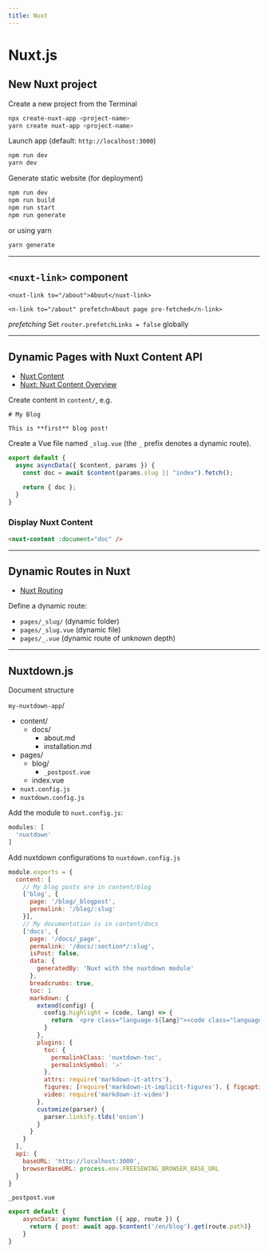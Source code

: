 ```yaml
---
title: Nuxt
---
```


# Nuxt.js

<section>

## New Nuxt project

Create a new project from the Terminal
```bash
npx create-nuxt-app <project-name>
yarn create nuxt-app <project-name>
```

Launch app (default: `http://localhost:3000`)
```bash
npm run dev
yarn dev
```

Generate static website (for deployment)
```bash
npm run dev
npm run build
npm run start
npm run generate
```
or using yarn
```bash
yarn generate
```

</section>

---

<section>

## `<nuxt-link>` component

```
<nuxt-link to="/about">About</nuxt-link>

<n-link to="/about" prefetch>About page pre-fetched</n-link>
```

*prefetching*
Set `router.prefetchLinks = false` globally

</section>

---

<section>

## Dynamic Pages with Nuxt Content API

- [Nuxt Content][1]
- [Nuxt: Nuxt Content Overview][2]

[1]: https://content.nuxtjs.org
[2]: https://nuxtjs.org/guides/directory-structure/content

Create content in `content/`, e.g.
```markdown[index.md]
# My Blog

This is **first** blog post!
```


Create a Vue file named `_slug.vue` (the `_` prefix denotes a dynamic route).

```js
export default {
  async asyncData({ $content, params }) {
    const doc = await $content(params.slug || "index").fetch();

    return { doc };
  }
}
```

### Display Nuxt Content

```html
<nuxt-content :document="doc" />
```

</section>

---

<section>

## Dynamic Routes in Nuxt

- [Nuxt Routing](https://nuxtjs.org/guide/routing/)

Define a dynamic route:
- `pages/_slug/` (dynamic folder)
- `pages/_slug.vue` (dynamic file)
- `pages/_.vue` (dynamic route of unknown depth)

</section>

---

<section>

## Nuxtdown.js


Document structure

`my-nuxtdown-app`/
* content/
    * docs/
        * about.md
        * installation.md
* pages/
    * blog/
        * `_postpost.vue`
    * index.vue
* `nuxt.config.js`
* `nuxtdown.config.js`


Add the module to  `nuxt.config.js`:
```js
modules: [
  'nuxtdown'
]
```

Add nuxtdown configurations to `nuxtdown.config.js`
```js
module.exports = {
  content: [
    // My blog posts are in content/blog
    ['blog', {
      page: '/blog/_blogpost',
      permalink: '/blog/:slug'
    }],
    // My documentation is in content/docs
    ['docs', {
      page: '/docs/_page',
      permalink: '/docs/:section*/:slug',
      isPost: false,
      data: { 
        generatedBy: 'Nuxt with the nuxtdown module' 
      },
      breadcrumbs: true,
      toc: 1
      markdown: {
        extend(config) {
          config.highlight = (code, lang) => {
            return `<pre class="language-${lang}"><code class="language-${lang}">${Prism.highlight(code, Prism.languages[lang] || Prism.languages.markup)}</code></pre>`
          }
        },
        plugins: {
          toc: {
            permalinkClass: 'nuxtdown-toc',
            permalinkSymbol: '↗'
          },
          attrs: require('markdown-it-attrs'),
          figures: [require('markdown-it-implicit-figures'), { figcaption: true }],
          video: require('markdown-it-video')
        },
        customize(parser) {
          parser.linkify.tlds('onion')
        }
      }
    }
  ],
  api: {
    baseURL: 'http://localhost:3000',
    browserBaseURL: process.env.FREESEWING_BROWSER_BASE_URL
  }
}
```


`_postpost.vue`
```js
export default {
    asyncData: async function ({ app, route }) {
      return { post: await app.$content('/en/blog').get(route.path)}
    }
}
```

</section>
